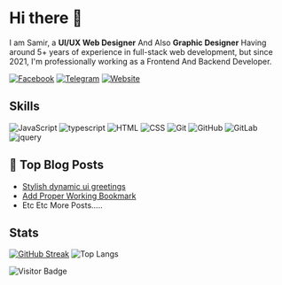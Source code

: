<h1>Hi there 👋</h1>

I am Samir, a **UI/UX Web Designer** And Also **Graphic Designer** Having around 5+ years of experience in full-stack web development, but since 2021, I'm professionally working as a Frontend And Backend Developer.

[![Facebook](https://img.shields.io/badge/Facebook-%231877F2.svg?style=for-the-badge&logo=Facebook&logoColor=white)](https://www.facebook.com/Heartless.Boy.No.Love)
[![Telegram](https://img.shields.io/badge/Telegram-2CA5E0?style=for-the-badge&logo=telegram&logoColor=white)](https://t.me/Unknown_Web_Designer)
[![Website](https://img.shields.io/badge/Blogger-FF5722?style=for-the-badge&logo=blogger&logoColor=white)](https://www.itz-txs.com)

## Skills

![JavaScript](https://img.shields.io/badge/-JavaScript-black?style=flat-square&logo=javascript)
![typescript](https://img.shields.io/badge/TypeScript-3178C6?style=flat-square&logo=typescript&logoColor=white)
![HTML](https://img.shields.io/badge/-HTML5-E34F26?style=flat-square&logo=html5&logoColor=white)
![CSS](https://img.shields.io/badge/-CSS3-1572B6?style=flat-square&logo=css3)
![Git](https://img.shields.io/badge/-Git-black?style=flat-square&logo=git)
![GitHub](https://img.shields.io/badge/-GitHub-181717?style=flat-square&logo=github)
![GitLab](https://img.shields.io/badge/-GitLab-FCA121?style=flat-square&logo=gitlab)
![jquery](https://img.shields.io/badge/jQuery-0769AD?style=flat-square&logo=jquery&logoColor=white)

## 📝 Top Blog Posts

-   [Stylish dynamic ui greetings](https://www.itz-txs.com/2023/05/how-to-add-dynamic-stylish-greetings.html)
-   [Add Proper Working Bookmark](https://www.itz-txs.com/2023/05/how-to-add-proper-working-bookmark.html)
-   Etc Etc More Posts.....

## Stats

[![GitHub Streak](https://streak-stats.demolab.com?user=Royal-Ui&theme=tokyonight&border_radius=10)](#stats)
![Top Langs](https://github-readme-stats.vercel.app/api/top-langs/?username=Royal-Ui&hide=TeX&layout=compact&theme=prussian)

![Visitor Badge](https://visitor-badge.laobi.icu/badge?page_id=Royal-Ui.Royal-Ui)
